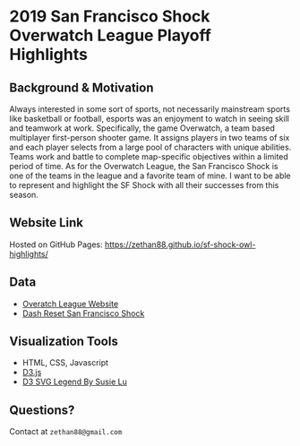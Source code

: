 # 2019 San Francisco Shock Overwatch League Playoff Highlights

## Background & Motivation
Always interested in some sort of sports, not necessarily mainstream sports like
basketball or football, esports was an enjoyment to watch in seeing skill and teamwork
at work. Specifically, the game Overwatch, a team based multiplayer first-person
shooter game. It assigns players in two teams of six and each player selects from a
large pool of characters with unique abilities. Teams work and battle to complete
map-specific objectives within a limited period of time. As for the Overwatch League,
the San Francisco Shock is one of the teams in the league and a favorite team of
mine. I want to be able to represent and highlight the SF Shock with all their successes
from this season.

## Website Link
Hosted on GitHub Pages: https://zethan88.github.io/sf-shock-owl-highlights/

## Data
- [Overatch League Website](https://overwatchleague.com/en-us/statslab)
- [Dash Reset San Francisco Shock](https://dashreset.com/team/San-Francisco-Shock/matches)

## Visualization Tools
- HTML, CSS, Javascript
- [D3.js](https://d3js.org/)
- [D3 SVG Legend By Susie Lu](https://d3-legend.susielu.com/#symbol)

## Questions?
Contact at `zethan88@gmail.com`